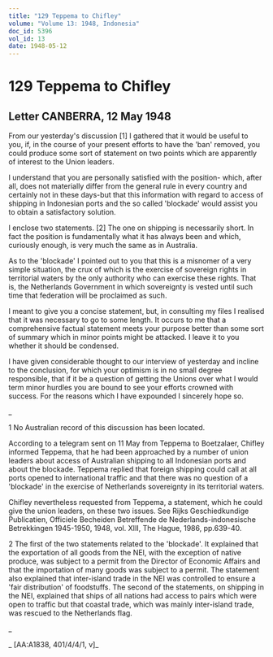 ```yaml
---
title: "129 Teppema to Chifley"
volume: "Volume 13: 1948, Indonesia"
doc_id: 5396
vol_id: 13
date: 1948-05-12
---
```


# 129 Teppema to Chifley

## Letter CANBERRA, 12 May 1948

From our yesterday's discussion [1] I gathered that it would be useful to you, if, in the course of your present efforts to have the 'ban' removed, you could produce some sort of statement on two points which are apparently of interest to the Union leaders.

I understand that you are personally satisfied with the position- which, after all, does not materially differ from the general rule in every country and certainly not in these days-but that this information with regard to access of shipping in Indonesian ports and the so called 'blockade' would assist you to obtain a satisfactory solution.

I enclose two statements. [2] The one on shipping is necessarily short. In fact the position is fundamentally what it has always been and which, curiously enough, is very much the same as in Australia.

As to the 'blockade' I pointed out to you that this is a misnomer of a very simple situation, the crux of which is the exercise of sovereign rights in territorial waters by the only authority who can exercise these rights. That is, the Netherlands Government in which sovereignty is vested until such time that federation will be proclaimed as such.

I meant to give you a concise statement, but, in consulting my files I realised that it was necessary to go to some length. It occurs to me that a comprehensive factual statement meets your purpose better than some sort of summary which in minor points might be attacked. I leave it to you whether it should be condensed.

I have given considerable thought to our interview of yesterday and incline to the conclusion, for which your optimism is in no small degree responsible, that if it be a question of getting the Unions over what I would term minor hurdles you are bound to see your efforts crowned with success. For the reasons which I have expounded I sincerely hope so.

_

1 No Australian record of this discussion has been located.

According to a telegram sent on 11 May from Teppema to Boetzalaer, Chifley informed Teppema, that he had been approached by a number of union leaders about access of Australian shipping to all Indonesian ports and about the blockade. Teppema replied that foreign shipping could call at all ports opened to international traffic and that there was no question of a 'blockade' in the exercise of Netherlands sovereignty in its territorial waters.

Chifley nevertheless requested from Teppema, a statement, which he could give the union leaders, on these two issues. See Rijks Geschiedkundige Publicatien, Officiele Becheiden Betreffende de Nederlands-indonesische Betrekkingen 1945-1950, 1948, vol. XIII, The Hague, 1986, pp.639-40.

2 The first of the two statements related to the 'blockade'. It explained that the exportation of all goods from the NEI, with the exception of native produce, was subject to a permit from the Director of Economic Affairs and that the importation of many goods was subject to a permit. The statement also explained that inter-island trade in the NEI was controlled to ensure a 'fair distribution' of foodstuffs. The second of the statements, on shipping in the NEI, explained that ships of all nations had access to pairs which were open to traffic but that coastal trade, which was mainly inter-island trade, was rescued to the Netherlands flag.

_

_ [AA:A1838, 401/4/4/1, v]_
